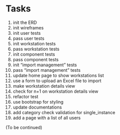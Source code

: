 # Tasks
1. init the ERD
2. init wireframes
3. init user tests
4. pass user tests
5. init workstation tests
6. pass workstation tests
7. init component tests
8. pass component tests
9. init “import management” tests
10. pass “import management” tests
11. update home page to show workstations list
12. use a form to upload an Excel file to import
13. make workstation details view
14. check for n+1 on workstation details view
15. refactor test
16. use bootstrap for styling
17. update documentations
18. add category check validation for single_instance
19. add a page with a list of all users

(To be continued)
